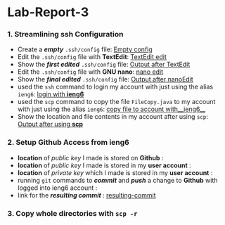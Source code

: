 # Lab-Report-3

### 1. Streamlining ssh Configuration
* Create a **_empty_** `.ssh/config` file:
[Empty config](Choice%201/show%20empty%20config%20file.png)
* Edit the `.ssh/config` file with **TextEdit**:
[TextEdit edit](Choice%201/edit%20config%20in%20TextEdit.png)
* Show the **_first edited_** `.ssh/config` file:
[Output after TextEdit](Choice%201/show%20output%20config%20after%20TestEdit.png)
* Edit the `.ssh/config` file with **GNU nano**:
[nano edit](Choice%201/edit%20config%20in%20GNU%20nano.png)
* Show the **_final edited_** `.ssh/config` file:
[Output after nanoEdit](Choice%201/show%20output%20config%20after%20nanoEdit.png)
* used the `ssh` command to login my account with just using the alias `ieng6`:
[login with __ieng6__](Choice%201/ssh%20login%20account%20with%20alias.png)
* used the `scp` command to copy the file `FileCopy.java` to my account with just using the alias `ieng6`:
[copy file to account with__ieng6__](Choice%201/scp%20copy%20file%20with%20alias.png)
* Show the location and file contents in my account after using `scp`:
[Output after using __scp__](Choice%201/output%20from%20account%20after%20scp.png)


### 2. Setup Github Access from ieng6
* **location** of _public key_ I made is stored on **Github** :
* **location** of _public key_ I made is stored in my **user account** :
* **location** of _private key_ which I made is stored in my **user account** :
* running `git` commands to **_commit_** and **_push_** a change to **Github** with logged into ieng6 account :
* link for the **_resulting commit_** :
[resulting-commit](https://github.com/BellaL6/markdown-parser/commit/e8c49a69268068d0cd6b64d2ffc2dd6b282fedee)

### 3. Copy whole directories with `scp -r`



